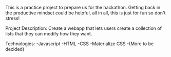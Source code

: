 This is a practice project to prepare us for the hackathon.
Getting back in the productive mindset could be helpful, all in all, this is just for fun so don't stress!

Project Description:
Create a webapp that lets users create a collection of lists that they can modify how they want.

Technologies:
    -Javascript
    -HTML
    -CSS
    -Materialize CSS
    -(More to be decided)